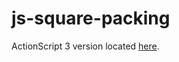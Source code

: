 # js-square-packing

ActionScript 3 version located [here](https://github.com/iamface/as3-square-packing).
